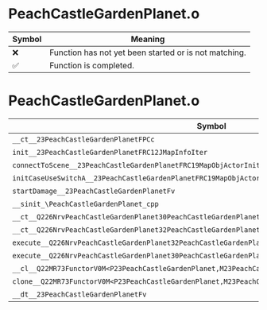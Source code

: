 # PeachCastleGardenPlanet.o
| Symbol | Meaning 
| ------------- | ------------- 
| :x: | Function has not yet been started or is not matching. 
| :white_check_mark: | Function is completed. 


# PeachCastleGardenPlanet.o
| Symbol | Decompiled? |
| ------------- | ------------- |
| `__ct__23PeachCastleGardenPlanetFPCc` | :x: |
| `init__23PeachCastleGardenPlanetFRC12JMapInfoIter` | :x: |
| `connectToScene__23PeachCastleGardenPlanetFRC19MapObjActorInitInfo` | :x: |
| `initCaseUseSwitchA__23PeachCastleGardenPlanetFRC19MapObjActorInitInfo` | :x: |
| `startDamage__23PeachCastleGardenPlanetFv` | :x: |
| `__sinit_\PeachCastleGardenPlanet_cpp` | :x: |
| `__ct__Q226NrvPeachCastleGardenPlanet30PeachCastleGardenPlanetNrvWaitFv` | :x: |
| `__ct__Q226NrvPeachCastleGardenPlanet32PeachCastleGardenPlanetNrvDamageFv` | :x: |
| `execute__Q226NrvPeachCastleGardenPlanet32PeachCastleGardenPlanetNrvDamageCFP5Spine` | :x: |
| `execute__Q226NrvPeachCastleGardenPlanet30PeachCastleGardenPlanetNrvWaitCFP5Spine` | :x: |
| `__cl__Q22MR73FunctorV0M<P23PeachCastleGardenPlanet,M23PeachCastleGardenPlanetFPCvPv_v>CFv` | :x: |
| `clone__Q22MR73FunctorV0M<P23PeachCastleGardenPlanet,M23PeachCastleGardenPlanetFPCvPv_v>CFP7JKRHeap` | :x: |
| `__dt__23PeachCastleGardenPlanetFv` | :x: |
